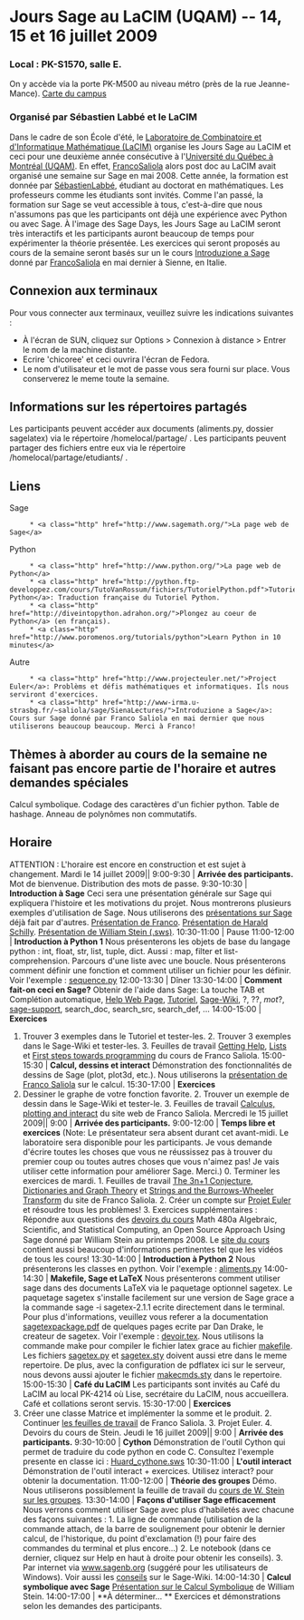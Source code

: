 

# Jours Sage au LaCIM (UQAM) -- 14, 15 et 16 juillet 2009


### Local : PK-S1570, salle E.

On y accède via la porte PK-M500 au niveau métro (près de la rue Jeanne-Mance). <a class="http" href="http://www.uqam.ca/campus/pavillons/pk.htm">Carte du campus</a> 


### Organisé par Sébastien Labbé et le LaCIM

Dans le cadre de son École d'été, le <a class="http" href="http://www.lacim.uqam.ca/">Laboratoire de Combinatoire et d'Informatique Mathématique (LaCIM)</a> organise les Jours Sage au LaCIM et ceci pour une deuxième année consécutive à l'<a class="http" href="http://www.uqam.ca/">Université du Québec à Montréal (UQAM)</a>. En effet, <a href="/FrancoSaliola">FrancoSaliola</a> alors post doc au LaCIM avait organisé une semaine sur Sage en mai 2008. Cette année, la formation est donnée par <a href="/S%C3%A9bastienLabb%C3%A9">SébastienLabbé</a>, étudiant au doctorat en mathématiques. Les professeurs comme les étudiants sont invités. Comme l'an passé, la formation sur Sage se veut accessible à tous, c'est-à-dire que nous n'assumons pas que les participants ont déjà une expérience avec Python ou avec Sage. À l'image des Sage Days, les Jours Sage au LaCIM seront très interactifs et les participants auront beaucoup de temps pour expérimenter la théorie présentée. Les exercices qui seront proposés au cours de la semaine seront basés sur un le cours <a class="http" href="http://www-irma.u-strasbg.fr/~saliola/sage/SienaLectures/">Introduzione a Sage</a> donné par <a href="/FrancoSaliola">FrancoSaliola</a> en mai dernier à Sienne, en Italie. 


## Connexion aux terminaux

Pour vous connecter aux terminaux, veuillez suivre les indications suivantes : 

* À l'écran de SUN, cliquez sur Options > Connexion à distance > Entrer le nom de la machine distante. 
* Ecrire 'chicoree' et ceci ouvrira l'écran de Fedora. 
* Le nom d'utilisateur et le mot de passe vous sera fourni sur place. Vous conserverez le meme toute la semaine. 

## Informations sur les répertoires partagés

Les participants peuvent accéder aux documents (aliments.py, dossier sagelatex) via le répertoire /homelocal/partage/ . Les participants peuvent partager des fichiers entre eux via le répertoire /homelocal/partage/etudiants/ . 


## Liens

Sage 

         * <a class="http" href="http://www.sagemath.org/">La page web de Sage</a> 
Python 

         * <a class="http" href="http://www.python.org/">La page web de Python</a> 
         * <a class="http" href="http://python.ftp-developpez.com/cours/TutoVanRossum/fichiers/TutorielPython.pdf">Tutoriel Python</a>: Traduction française du Tutoriel Python. 
         * <a class="http" href="http://diveintopython.adrahon.org/">Plongez au coeur de Python</a> (en français). 
         * <a class="http" href="http://www.poromenos.org/tutorials/python">Learn Python in 10 minutes</a> 
Autre 

         * <a class="http" href="http://www.projecteuler.net/">Project Euler</a>: Problèms et défis mathématiques et informatiques. Ils nous serviront d'exercices. 
         * <a class="http" href="http://www-irma.u-strasbg.fr/~saliola/sage/SienaLectures/">Introduzione a Sage</a>: Cours sur Sage donné par Franco Saliola en mai dernier que nous utiliserons beaucoup beaucoup. Merci à Franco! 

## Thèmes à aborder au cours de la semaine ne faisant pas encore partie de l'horaire et autres demandes spéciales

Calcul symbolique. Codage des caractères d'un fichier python. Table de hashage. Anneau de polynômes non commutatifs. 


## Horaire

ATTENTION : L'horaire est encore en construction et est sujet à changement. 
Mardi le 14 juillet 2009||
 9:00-9:30  | **Arrivée des participants.** 
 Mot de bienvenue. Distribution des mots de passe. 
 9:30-10:30  |  **Introduction à Sage** 
 Ceci sera une présentation générale sur Sage qui expliquera l'histoire et les motivations du projet. Nous montrerons plusieurs exemples d'utilisation de Sage. Nous utiliserons des <a class="https" href="https://wiki.sagemath.org/Talks">présentations sur Sage</a> déjà fait par d'autres. <a class="http" href="http://www-irma.u-strasbg.fr/~saliola/maths/talks/slides/SageTalk2/SageTalk2.pdf">Présentation de Franco</a>. <a class="http" href="http://sage.math.washington.edu/home/schilly/talks/sage_schilly_university_vienna_20080109.pdf">Présentation de Harald Schilly</a>. <a class="http" href="http://wstein.org/talks/20090622-sagedays16-thematic/sage-thematic_day.sws">Présentation de  William Stein (.sws)</a>. 
 10:30-11:00  |  Pause 
 11:00-12:00  |  **Introduction à Python 1** 
 Nous présenterons les objets de base du langage python : int, float, str, list, tuple, dict. Aussi : map, filter et list-comprehension. Parcours d'une liste avec une boucle. Nous présenterons comment définir une fonction et comment utiliser un fichier pour les définir. Voir l'exemple : <a href="SébastienLabbé/JoursSageUQAM/sequence.py">sequence.py</a> 
 12:00-13:30  |  Dîner 
 13:30-14:00  |  **Comment fait-on ceci en Sage?** 
 Obtenir de l'aide dans Sage: La touche TAB et Complétion automatique, <a class="http" href="http://www.sagemath.org/help.html">Help Web Page</a>, <a class="http" href="http://www.sagemath.org/doc/tutorial/">Tutoriel</a>, <a class="https" href="https://wiki.sagemath.org/">Sage-Wiki</a>, ?, ??, *mot*?, <a class="http" href="http://groups.google.com/group/sage-support">sage-support</a>, search_doc, search_src, search_def, ... 
 14:00-15:00  |  **Exercices** 
 1. Trouver 3 exemples dans le Tutoriel et tester-les.  2. Trouver 3 exemples dans le Sage-Wiki et tester-les. 3. Feuilles de travail <a class="http" href="http://www-irma.u-strasbg.fr/~saliola/sage/SienaLectures/worksheets/sws/Worksheet_1___Getting_Help.sws">Getting Help</a>,   <a class="http" href="http://www-irma.u-strasbg.fr/~saliola/sage/SienaLectures/worksheets/sws/Worksheet_2___Lists.sws">Lists</a> et <a class="http" href="http://www-irma.u-strasbg.fr/~saliola/sage/SienaLectures/worksheets/sws/Worksheet_3___First_steps_towards_programming.sws">First steps towards programming</a> du cours de Franco Saliola. 
 15:00-15:30  |  **Calcul, dessins et interact** 
 Démonstration des fonctionnalités de dessins de Sage (plot, plot3d, etc.). Nous utiliserons la <a class="http" href="http://www-irma.u-strasbg.fr/~saliola/sage/SienaLectures/lectures/Siena_Lecture___Calculus__Plotting___Interact.sws">présentation de Franco Saliola</a> sur le calcul. 
 15:30-17:00  |  **Exercices** 
 1. Dessiner le graphe de votre fonction favorite. 2. Trouver un exemple de dessin dans le Sage-Wiki et tester-le. 3. Feuilles de travail <a class="http" href="http://www-irma.u-strasbg.fr/~saliola/sage/SienaLectures/worksheets/sws/Worksheet_4___Calculus__Plotting_and_Interact.sws">Calculus, plotting and interact</a> du site web de Franco Saliola. 
Mercredi le 15 juillet 2009||
 9:00  | **Arrivée des participants.** 
 9:00-12:00  |  **Temps libre et exercices** 
 (Note: Le présentateur sera absent durant cet avant-midi. Le laboratoire sera disponible pour les participants. Je vous demande d'écrire toutes les choses que vous ne réussissez pas à trouver du premier coup ou toutes autres choses que vous n'aimez pas! Je vais utiliser cette information pour améliorer Sage. Merci.) 0. Terminer les exercices de mardi. 1. Feuilles de travail <a class="http" href="http://www-irma.u-strasbg.fr/~saliola/sage/SienaLectures/worksheets/sws/Worksheet_5___3n_1_Conjecture.sws">The 3n+1 Conjecture</a>, <a class="http" href="http://www-irma.u-strasbg.fr/~saliola/sage/SienaLectures/worksheets/sws/Worksheet_8___Dictionaries_and_Graph_Theory.sws">Dictionaries and Graph Theory</a> et <a class="http" href="http://www-irma.u-strasbg.fr/~saliola/sage/SienaLectures/worksheets/sws/Worksheet_7___Strings_and_the_BWT.sws">Strings and the Burrows-Wheeler Transform</a> du site de Franco Saliola. 2. Créer un compte sur <a class="http" href="http://projecteuler.net/">Projet Euler</a> et résoudre tous les problèmes! 3. Exercices supplémentaires : Répondre aux questions des <a class="https" href="https://wiki.wstein.org/2008/480a/homework">devoirs du cours</a> Math 480a Algebraic, Scientiﬁc, and Statistical Computing, an Open Source Approach Using Sage donné par William Stein au printemps 2008. Le <a class="https" href="https://wiki.wstein.org/2008/480a">site du cours</a> contient aussi beaucoup d'informations pertinentes tel que les vidéos de tous les cours! 
 13:30-14:00  |  **Introduction à Python 2** 
 Nous présenterons les classes en python. Voir l'exemple : <a href="SébastienLabbé/JoursSageUQAM/aliments.py">aliments.py</a> 
 14:00-14:30  |  **Makefile, Sage et LaTeX** 
 Nous présenterons comment utiliser sage dans des documents LaTeX via le paquetage optionnel sagetex. Le paquetage sagetex s'installe facilement sur une version de Sage grace a la commande sage -i sagetex-2.1.1 ecrite directement dans le terminal. Pour plus d'informations, veuillez vous referer a la documentation <a href="SébastienLabbé/JoursSageUQAM/sagetexpackage.pdf">sagetexpackage.pdf</a> de quelques pages ecrite par Dan Drake, le createur de sagetex. Voir l'exemple : <a href="SébastienLabbé/JoursSageUQAM/devoir.tex">devoir.tex</a>. Nous utilisons la commande make pour compiler le fichier latex grace au fichier <a href="SébastienLabbé/JoursSageUQAM/makefile">makefile</a>. Les fichiers <a href="SébastienLabbé/JoursSageUQAM/sagetex.py">sagetex.py</a> et <a href="SébastienLabbé/JoursSageUQAM/sagetex.sty">sagetex.sty</a> doivent aussi etre dans le meme repertoire. De plus, avec la configuration de pdflatex ici sur le serveur, nous devons aussi ajouter le fichier <a href="SébastienLabbé/JoursSageUQAM/makecmds.sty">makecmds.sty</a> dans le repertoire. 
 15:00-15:30  |  **Café du LaCIM** 
 Les participants sont invités au Café du LaCIM au local PK-4214 où Lise, secrétaire du LaCIM, nous accueillera. Café et collations seront servis. 
 15:30-17:00  |  **Exercices** 
 1. Créer une classe Matrice et implémenter la somme et le produit. 2. Continuer <a class="http" href="http://www-irma.u-strasbg.fr/~saliola/sage/SienaLectures/">les feuilles de travail</a> de Franco Saliola. 3. Projet Euler. 4. Devoirs du cours de Stein. 
Jeudi le 16 juillet 2009||
 9:00  | **Arrivée des participants.** 
 9:30-10:00  |  **Cython** 
 Démonstration de l'outil Cython qui permet de traduire du code python en code C. Consultez l'exemple presente en classe ici : <a href="SébastienLabbé/JoursSageUQAM/Huard_cythone.sws">Huard_cythone.sws</a> 
 10:30-11:00  |  **L'outil interact** 
 Démonstration de l'outil interact + exercices. Utilisez interact? pour obtenir la documentation. 
 11:00-12:00  |  **Théorie des groupes** 
 Démo. Nous utiliserons possiblement la feuille de travail du <a class="https" href="https://wiki.wstein.org/2008/480a/schedule/2008-04-16">cours de W. Stein sur les groupes</a>. 
 13:30-14:00  |  **Façons d'utiliser Sage efficacement** 
 Nous verrons comment utiliser Sage avec plus d'habiletés avec chacune des façons suivantes : 1. La ligne de commande (utilisation de la commande attach, de la barre de soulignement pour obtenir le dernier calcul, de l'historique, du point d'exclamation (!) pour faire des commandes du terminal et plus encore...) 2. Le notebook (dans ce dernier, cliquez sur Help en haut à droite pour obtenir les conseils). 3. Par internet via <a href="/www.sagenb.org">www.sagenb.org</a> (suggéré pour les utilisateurs de Windows). Voir aussi les <a class="https" href="https://wiki.sagemath.org/Tips">conseils</a> sur le Sage-Wiki. 
 14:00-14:30  |  **Calcul symbolique avec Sage** 
 <a class="https" href="https://wiki.wstein.org/2008/480a/schedule/2008-05-21b">Présentation sur le Calcul Symbolique</a> de William Stein. 
 14:00-17:00  |  **À déterminer... ** 
 Exercices et démonstrations selon les demandes des participants. 
